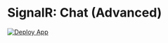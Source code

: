 # SignalR: Chat (Advanced)

[![Deploy App](https://github.com/IEvangelist/signalr-chat/actions/workflows/blazing-chat.yml/badge.svg)](https://github.com/IEvangelist/signalr-chat/actions/workflows/blazing-chat.yml)
